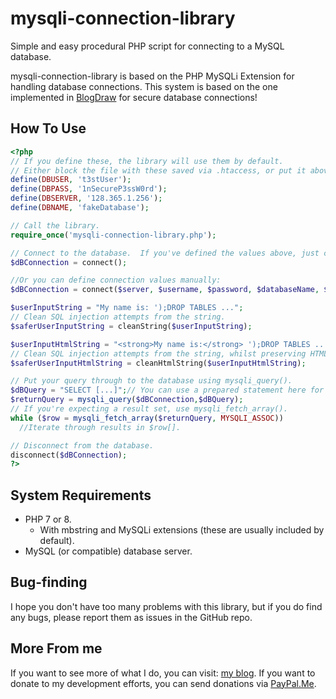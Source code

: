 # mysqli-connection-library

Simple and easy procedural PHP script for connecting to a MySQL database.

mysqli-connection-library is based on the PHP MySQLi Extension for handling database connections.  This system is based on the one implemented in [BlogDraw](https://blogdraw.com/ "BlogDraw") for secure database connections!

## How To Use

```PHP
<?php
// If you define these, the library will use them by default.  
// Either block the file with these saved via .htaccess, or put it above your web root to ensure database security.
define(DBUSER, 't3stUser');
define(DBPASS, '1nSecureP3ssW0rd');
define(DBSERVER, '128.365.1.256');
define(DBNAME, 'fakeDatabase');

// Call the library.
require_once('mysqli-connection-library.php');

// Connect to the database.  If you've defined the values above, just call this:
$dBConnection = connect();

//Or you can define connection values manually:
$dBConnection = connect($server, $username, $password, $databaseName, $port, $socket);

$userInputString = "My name is: ');DROP TABLES ...";
// Clean SQL injection attempts from the string.
$saferUserInputString = cleanString($userInputString);

$userInputHtmlString = "<strong>My name is:</strong> ');DROP TABLES ...";
// Clean SQL injection attempts from the string, whilst preserving HTML tags.
$saferUserInputHtmlString = cleanHtmlString($userInputHtmlString);

// Put your query through to the database using mysqli_query().
$dBQuery = "SELECT [...]";// You can use a prepared statement here for better security.
$returnQuery = mysqli_query($dBConnection,$dBQuery);
// If you're expecting a result set, use mysqli_fetch_array().
while ($row = mysqli_fetch_array($returnQuery, MYSQLI_ASSOC))
  //Iterate through results in $row[].

// Disconnect from the database.
disconnect($dBConnection);
?>
```

## System Requirements

- PHP 7 or 8.
  - With mbstring and MySQLi extensions (these are usually included by default).
- MySQL (or compatible) database server.

## Bug-finding

I hope you don't have too many problems with this library, but if you do find any bugs, please report them as issues in the GitHub repo.

## More From me

If you want to see more of what I do, you can visit: [my blog](https://jamesphillipsuk.com "jamesphillipsuk.com").
If you want to donate to my development efforts, you can send donations via [PayPal.Me](https://paypal.me/JamesPhillipsUK "My PayPal.Me").
